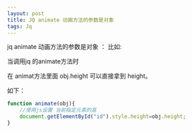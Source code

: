 ```yaml
---
layout: post
title: JQ animate 动画方法的参数是对象
tags: Jq
---
```


jq animate 动画方法的参数是对象 ：
比如:


当调用jq 的animate方法时

在 animat方法里面 obj.height 可以直接拿到 height。

如下：
```js
function animate(obj){
    //使用js设置 当前指定元素的高
    document.getElementById("id").style.height=obj.height;
}
```
